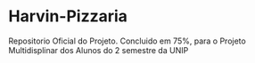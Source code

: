 # Harvin-Pizzaria
Repositorio Oficial do Projeto. Concluido em 75%, para o Projeto Multidisplinar dos Alunos do 2 semestre da UNIP
